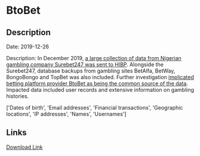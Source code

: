 # BtoBet

## Description

Date: 2019-12-26

Description:
In December 2019, <a href="https://www.troyhunt.com/the-difficulty-of-disclosure-surebet247-and-the-streisand-effect/" target="_blank" rel="noopener">a large collection of data from Nigerian gambling company Surebet247 was sent to HIBP</a>. Alongside the Surebet247, database backups from gambling sites BetAlfa, BetWay, BongoBongo and TopBet was also included. Further investigation <a href="https://www.iafrikan.com/2020/01/09/btobet-sports-betting-technology-software-neuron-platform-surebet247-gambling-data-security-breach/" target="_blank" rel="noopener">implicated betting platform provider BtoBet as being the common source of the data</a>. Impacted data included user records and extensive information on gambling histories.


['Dates of birth', 'Email addresses', 'Financial transactions', 'Geographic locations', 'IP addresses', 'Names', 'Usernames']

## Links

[Download Link](https://link-to.net/1229997/614.520328131167/dynamic/?r=YnRvYmV0LmNvbQ==)